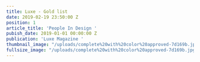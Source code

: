```yaml
---
title: Luxe - Gold list
date: 2019-02-19 23:50:00 Z
position: 1
article_title: 'People In Design '
pubish_date: 2019-01-01 00:00:00 Z
publication: 'Luxe Magazine '
thumbnail_image: "/uploads/complete%20with%20color%20approved-7d169b.jpg"
fullsize_image: "/uploads/complete%20with%20color%20approved-7d169b.jpg"
---
```


